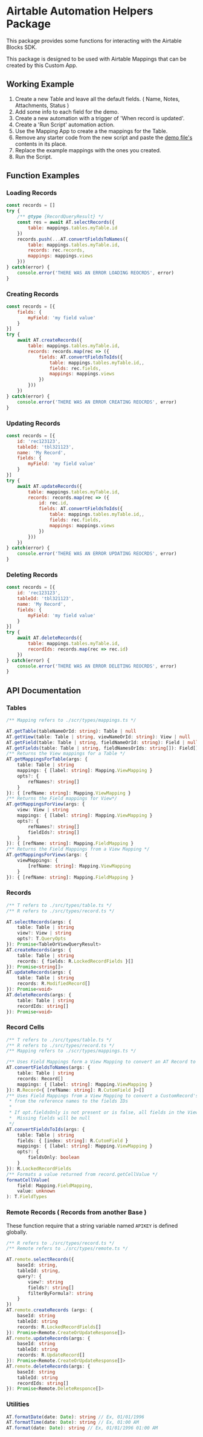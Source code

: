 # Airtable Automation Helpers Package

This package provides some functions for interacting with the Airtable Blocks SDK.

This package is designed to be used with Airtable Mappings that can be created by this Custom App.

## Working Example

1. Create a new Table and leave all the default fields. ( Name, Notes, Attachments, Status )
2. Add some info to each field for the demo.
3. Create a new automation with a trigger of 'When record is updated'.
4. Create a 'Run Script' automation action.
5. Use the Mapping App to create a the mappings for the Table.
6. Remove any starter code from the new script and paste the [demo file's](demo/demo_automation.js) contents in its place.
7. Replace the example mappings with the ones you created.
8. Run the Script.

## Function Examples

### Loading Records

```js
const records = []
try {
    /** @type {RecordQueryResult} */
    const res = await AT.selectRecords({
        table: mappings.tables.myTable.id
    })
    records.push(...AT.convertFieldsToNames({
        table: mappings.tables.myTable.id,
        records: rec.records,
        mappings: mappings.views
    }))
} catch(error) {
    console.error('THERE WAS AN ERROR LOADING REOCRDS', error)
}
```

### Creating Records

```js
const records = [{
    fields: {
        myField: 'my field value'
    }
}]
try {
    await AT.createRecords({
        table: mappings.tables.myTable.id,
        records: records.map(rec => ({
            fields: AT.convertFieldsToIds({
                table: mappings.tables.myTable.id,,
                fields: rec.fields,
                mappings: mappings.views
            })
        }))
    })
} catch(error) {
    console.error('THERE WAS AN ERROR CREATING REOCRDS', error)
}
```

### Updating Records

```js
const records = [{
    id: 'rec123123',
    tableId: 'tbl321123',
    name: 'My Record',
    fields: {
        myField: 'my field value'
    }
}]
try {
    await AT.updateRecords({
        table: mappings.tables.myTable.id,
        records: records.map(rec => ({
            id: rec.id,
            fields: AT.convertFieldsToIds({
                table: mappings.tables.myTable.id,,
                fields: rec.fields,
                mappings: mappings.views
            })
        }))
    })
} catch(error) {
    console.error('THERE WAS AN ERROR UPDATING REOCRDS', error)
}
```

### Deleting Records

```js
const records = [{
    id: 'rec123123',
    tableId: 'tbl321123',
    name: 'My Record',
    fields: {
        myField: 'my field value'
    }
}]
try {
    await AT.deleteRecords({
        table: mappings.tables.myTable.id,
        recordIds: records.map(rec => rec.id)
    })
} catch(error) {
    console.error('THERE WAS AN ERROR DELETING REOCRDS', error)
}
```

## API Documentation

### Tables

```typescript
/** Mapping refers to ./scr/types/mappings.ts */

AT.getTable(tableNameOrId: string): Table | null
AT.getView(table: Table | string, viewNameOrId: string): View | null
AT.getField(table: Table | string, fieldNameOrId: string): Field | null
AT.getFields(table: Table | string, fieldNamesOrIds: string[]): Field[]
/** Returns the View mappings for a Table */
AT.getMappingsForTable(args: {
    table: Table | string
    mappings: { [label: string]: Mapping.ViewMapping }
    opts?: {
        refNames?: string[]
    }
}): { [refName: string]: Mapping.ViewMapping }
/** Returns the Field mappings for View*/
AT.getMappingsForView(args: {
    view: View | string
    mappings: { [label: string]: Mapping.ViewMapping }
    opts?: {
        refNames?: string[]
        fieldIds?: string[]
    }
}): { [refName: string]: Mapping.FieldMapping }
/** Returns the Field Mappings from a View Mapping */
AT.getMappingsForViews(args: {
    viewMappings: {
        [refName: string]: Mapping.ViewMapping
    }
}): { [refName: string]: Mapping.FieldMapping }
```

### Records

```typescript
/** T refers to ./src/types/table.ts */
/** R refers to ./src/types/record.ts */

AT.selectRecords(args: {
    table: Table | string
    view?: View | string
    opts?: T.QueryOpts
}): Promise<TableOrViewQueryResult>
AT.createRecords(args: {
    table: Table | string
    records: { fields: R.LockedRecordFields }[]
}): Promise<string[]>
AT.updateRecords(args: {
    table: Table | string
    records: R.ModifiedRecord[]
}): Promise<void>
AT.deleteRecords(args: {
    table: Table | string
    recordIds: string[]
}): Promise<void>
```

### Record Cells

```typescript
/** T refers to ./src/types/table.ts */
/** R refers to ./src/types/record.ts */
/** Mapping refers to ./scr/types/mappings.ts */

/** Uses Field Mappings form a View Mapping to convert an AT Record to a CustomRecord */
AT.convertFieldsToNames(args: {
    table: Table | string
    records: Record[]
    mappings: { [label: string]: Mapping.ViewMapping }
}): R.Record<{ [refName: string]: R.CutomField }>[]
/** Uses Field Mappings from a View Mapping to convert a CustomRecord's fields
 * from the reference names to the fields IDs
 * 
 * If opt.fieldsOnly is not present or is false, all fields in the View will be returned.
 *  Missing fields will be null
 */
AT.convertFieldsToIds(args: {
    table: Table | string
    fields: { [index: string]: R.CutomField }
    mappings: { [label: string]: Mapping.ViewMapping }
    opts?: {
        fieldsOnly: boolean
    }
}): R.LockedRecordFields
/** Formats a value returned from record.getCellValue */
formatCellValue(
    field: Mapping.FieldMapping,
    value: unknown
): T.FieldTypes
```

### Remote Records ( Records from another Base )

These function require that a string variable named `APIKEY` is defined globally. 

```typescript
/** R refers to ./src/types/record.ts */
/** Remote refers to ./src/types/remote.ts */

AT.remote.selectRecords({
    baseId: string,
    tableId: string,
    query?: {
        view?: string
        fields?: string[]
        filterByFormula?: string
    }
})
AT.remote.createRecords (args: {
    baseId: string
    tableId: string
    records: R.LockedRecordFields[]
}): Promise<Remote.CreateOrUpdateResponse[]>
AT.remote.updateRecords(args: {
    baseId: string
    tableId: string
    records: R.UpdateRecord[]
}): Promise<Remote.CreateOrUpdateResponse[]>
AT.remote.deleteRecords(args: {
    baseId: string
    tableId: string
    recordIds: string[]
}): Promise<Remote.DeleteResponce[]>
```

### Utilities

```typescript
AT.formatDate(date: Date): string // Ex, 01/01/1996
AT.formatTime(date: Date): string // Ex, 01:00 AM
AT.format(date: Date): string // Ex, 01/01/1996 01:00 AM
```